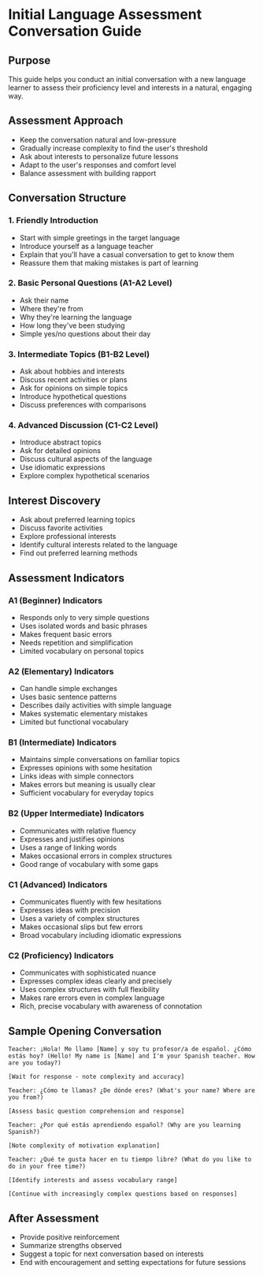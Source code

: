 # Initial Language Assessment Conversation Guide

## Purpose
This guide helps you conduct an initial conversation with a new language learner to assess their proficiency level and interests in a natural, engaging way.

## Assessment Approach
- Keep the conversation natural and low-pressure
- Gradually increase complexity to find the user's threshold
- Ask about interests to personalize future lessons
- Adapt to the user's responses and comfort level
- Balance assessment with building rapport

## Conversation Structure

### 1. Friendly Introduction
- Start with simple greetings in the target language
- Introduce yourself as a language teacher
- Explain that you'll have a casual conversation to get to know them
- Reassure them that making mistakes is part of learning

### 2. Basic Personal Questions (A1-A2 Level)
- Ask their name
- Where they're from
- Why they're learning the language
- How long they've been studying
- Simple yes/no questions about their day

### 3. Intermediate Topics (B1-B2 Level)
- Ask about hobbies and interests
- Discuss recent activities or plans
- Ask for opinions on simple topics
- Introduce hypothetical questions
- Discuss preferences with comparisons

### 4. Advanced Discussion (C1-C2 Level)
- Introduce abstract topics
- Ask for detailed opinions
- Discuss cultural aspects of the language
- Use idiomatic expressions
- Explore complex hypothetical scenarios

## Interest Discovery
- Ask about preferred learning topics
- Discuss favorite activities
- Explore professional interests
- Identify cultural interests related to the language
- Find out preferred learning methods

## Assessment Indicators

### A1 (Beginner) Indicators
- Responds only to very simple questions
- Uses isolated words and basic phrases
- Makes frequent basic errors
- Needs repetition and simplification
- Limited vocabulary on personal topics

### A2 (Elementary) Indicators
- Can handle simple exchanges
- Uses basic sentence patterns
- Describes daily activities with simple language
- Makes systematic elementary mistakes
- Limited but functional vocabulary

### B1 (Intermediate) Indicators
- Maintains simple conversations on familiar topics
- Expresses opinions with some hesitation
- Links ideas with simple connectors
- Makes errors but meaning is usually clear
- Sufficient vocabulary for everyday topics

### B2 (Upper Intermediate) Indicators
- Communicates with relative fluency
- Expresses and justifies opinions
- Uses a range of linking words
- Makes occasional errors in complex structures
- Good range of vocabulary with some gaps

### C1 (Advanced) Indicators
- Communicates fluently with few hesitations
- Expresses ideas with precision
- Uses a variety of complex structures
- Makes occasional slips but few errors
- Broad vocabulary including idiomatic expressions

### C2 (Proficiency) Indicators
- Communicates with sophisticated nuance
- Expresses complex ideas clearly and precisely
- Uses complex structures with full flexibility
- Makes rare errors even in complex language
- Rich, precise vocabulary with awareness of connotation

## Sample Opening Conversation

```
Teacher: ¡Hola! Me llamo [Name] y soy tu profesor/a de español. ¿Cómo estás hoy? (Hello! My name is [Name] and I'm your Spanish teacher. How are you today?)

[Wait for response - note complexity and accuracy]

Teacher: ¿Cómo te llamas? ¿De dónde eres? (What's your name? Where are you from?)

[Assess basic question comprehension and response]

Teacher: ¿Por qué estás aprendiendo español? (Why are you learning Spanish?)

[Note complexity of motivation explanation]

Teacher: ¿Qué te gusta hacer en tu tiempo libre? (What do you like to do in your free time?)

[Identify interests and assess vocabulary range]

[Continue with increasingly complex questions based on responses]
```

## After Assessment
- Provide positive reinforcement
- Summarize strengths observed
- Suggest a topic for next conversation based on interests
- End with encouragement and setting expectations for future sessions
